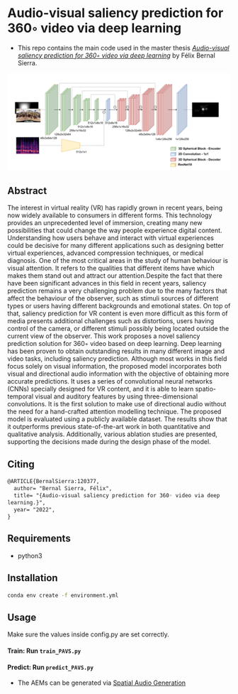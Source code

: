 # Audio-visual saliency prediction for 360◦ video via deep learning

- This repo contains the main code used in the master thesis [_Audio-visual saliency prediction for 360◦ video via deep learning_](https://zaguan.unizar.es/record/120377?ln=en) by Félix Bernal Sierra.

![diagram](https://github.com/KrakenWagen/PAVS_2022/blob/master/figs/architecture.png)

## Abstract

The interest in virtual reality (VR) has rapidly grown in recent years, being now widely available to consumers in different forms. This technology provides an unprecedented level of immersion, creating many new possibilities that could change the way people experience digital content. Understanding how users behave and interact with virtual experiences could be decisive for many different applications such as designing better virtual experiences, advanced compression techniques, or medical diagnosis.
One of the most critical areas in the study of human behaviour is visual attention. It refers to the qualities that different items have which makes them stand out and attract our attention.Despite the fact that there have been significant advances in this field in recent years, saliency prediction remains a very challenging problem due to the many factors that affect the behaviour of the observer, such as stimuli sources of different types or users having different backgrounds and emotional states. On top of that, saliency prediction for VR content is even more difficult as this form of media presents additional challenges such as distortions, users having control of the camera, or different stimuli possibly being located outside the current view of the observer.
This work proposes a novel saliency prediction solution for 360◦ video based on deep learning. Deep learning has been proven to obtain outstanding results in many different image and video tasks, including saliency prediction. Although most works in this field focus solely on visual information, the proposed model incorporates both visual and directional audio information with the objective of obtaining more accurate predictions. It uses a series of convolutional neural networks (CNNs) specially designed for VR content, and it is able to learn spatio-temporal visual and auditory features by using three-dimensional convolutions. It is the first solution to make use of directional audio without the need for a hand-crafted attention modelling technique. The proposed model is evaluated using a publicly available dataset. The results show that it outperforms previous state-of-the-art work in both quantitative and qualitative analysis. Additionally, various ablation studies are presented, supporting the decisions made during the design phase of the model.

## Citing

```
@ARTICLE{BernalSierra:120377,
  author= "Bernal Sierra, Félix",
  title= "{Audio-visual saliency prediction for 360◦ video via deep learning.}",
  year= "2022",
}
```

## Requirements

- python3

## Installation

```bash
conda env create -f environment.yml
```

## Usage

Make sure the values inside config.py are set correctly.

#### Train: Run `train_PAVS.py`

#### Predict: Run `predict_PAVS.py`

- The AEMs can be generated via [Spatial Audio Generation](https://github.com/pedro-morgado/spatialaudiogen)
